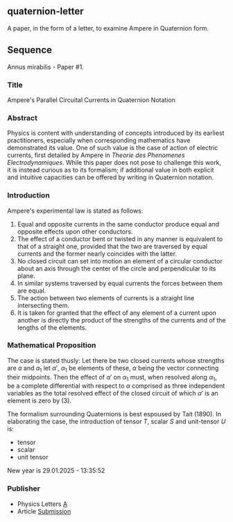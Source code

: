 ## quaternion-letter

A paper, in the form of a letter, to examine Ampere in Quaternion form.

## Sequence

Annus mirabilis - Paper #1.

### Title

Ampere's Parallel Circuital Currents in Quaternion Notation

### Abstract

Physics is content with understanding of concepts introduced by its earliest practitioners, especially when corresponding mathematics have demonstrated its value. One of such value is the case of action of electric currents, first detailed by Ampere in _Theorie des Phenomenes Electrodynamiques_. While this paper does not pose to challenge this work, it is instead curious as to its formalism; if additional value in both explicit and intuitive capacities can be offered by writing in Quaternion notation.

### Introduction

Ampere's experimental law is stated as follows:

1. Equal and opposite currents in the same conductor produce equal and opposite effects upon other conductors.
2. The effect of a conductor bent or twisted in any manner is equivalent to that of a straight one, provided that the two are traversed by equal currents and the former nearly coincides with the latter.
3. No closed circuit can set into motion an element of a circular conductor about an axis through the center of the circle and perpendicular to its plane.
4. In similar systems traversed by equal currents the forces between them are equal.
5. The action between two elements of currents is a straight line intersecting them.
6. It is taken for granted that the effect of any element of a current upon another is directly the product of the strengths of the currents and of the lengths of the elements.

### Mathematical Proposition

The case is stated thusly: Let there be two closed currents whose strengths are $a$ and $a_1$ let $\alpha\prime$, $\alpha_1$ be elements of these, $\alpha$ being the vector connecting their midpoints. Then the effect of $\alpha\prime$ on $\alpha_1$ must, when resolved along $\alpha_1$, be a complete differential with respect to $\alpha$ comprised as three independent variables as the total resolved effect of the closed circuit of which $\alpha\prime$ is an element is zero by (3).

The formalism surrounding Quaternions is best espoused by Tait (1890). In elaborating the case, the introduction of tensor $T$, scalar $S$ and unit-tensor $U$ is:

* tensor
* scalar
* unit tensor

New year is 29.01.2025 - 13:35:52

### Publisher

* Physics Letters [A](https://www.sciencedirect.com/journal/physics-letters-a)
* Article [Submission](https://www.editorialmanager.com/phyla/default.aspx)
